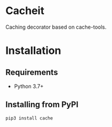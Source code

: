 # Cacheit

Caching decorator based on cache-tools. 


# Installation

## Requirements

 - Python 3.7+
 
## Installing from PyPI

```bash
pip3 install cache
```
